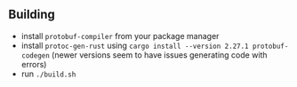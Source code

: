 ## Building

- install `protobuf-compiler` from your package manager
- install `protoc-gen-rust` using `cargo install --version 2.27.1 protobuf-codegen` (newer versions seem to have issues generating code with errors)
- run `./build.sh`